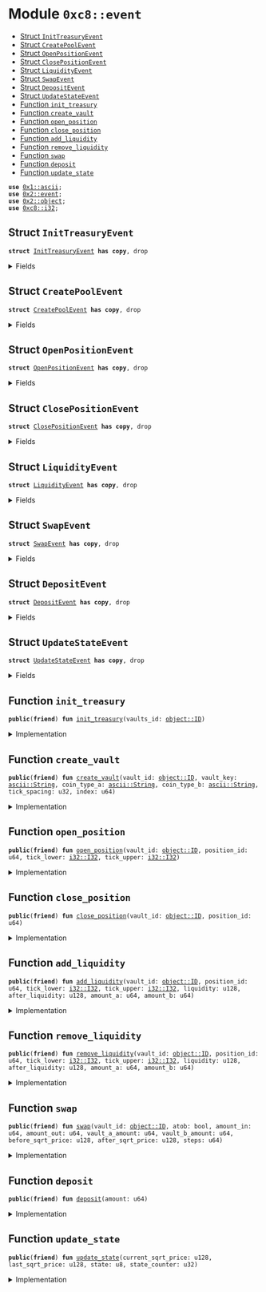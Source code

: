 
<a name="0xc8_event"></a>

# Module `0xc8::event`



-  [Struct `InitTreasuryEvent`](#0xc8_event_InitTreasuryEvent)
-  [Struct `CreatePoolEvent`](#0xc8_event_CreatePoolEvent)
-  [Struct `OpenPositionEvent`](#0xc8_event_OpenPositionEvent)
-  [Struct `ClosePositionEvent`](#0xc8_event_ClosePositionEvent)
-  [Struct `LiquidityEvent`](#0xc8_event_LiquidityEvent)
-  [Struct `SwapEvent`](#0xc8_event_SwapEvent)
-  [Struct `DepositEvent`](#0xc8_event_DepositEvent)
-  [Struct `UpdateStateEvent`](#0xc8_event_UpdateStateEvent)
-  [Function `init_treasury`](#0xc8_event_init_treasury)
-  [Function `create_vault`](#0xc8_event_create_vault)
-  [Function `open_position`](#0xc8_event_open_position)
-  [Function `close_position`](#0xc8_event_close_position)
-  [Function `add_liquidity`](#0xc8_event_add_liquidity)
-  [Function `remove_liquidity`](#0xc8_event_remove_liquidity)
-  [Function `swap`](#0xc8_event_swap)
-  [Function `deposit`](#0xc8_event_deposit)
-  [Function `update_state`](#0xc8_event_update_state)


<pre><code><b>use</b> <a href="">0x1::ascii</a>;
<b>use</b> <a href="../../../.././build/Sui/docs/event.md#0x2_event">0x2::event</a>;
<b>use</b> <a href="../../../.././build/Sui/docs/object.md#0x2_object">0x2::object</a>;
<b>use</b> <a href="i32.md#0xc8_i32">0xc8::i32</a>;
</code></pre>



<a name="0xc8_event_InitTreasuryEvent"></a>

## Struct `InitTreasuryEvent`



<pre><code><b>struct</b> <a href="event.md#0xc8_event_InitTreasuryEvent">InitTreasuryEvent</a> <b>has</b> <b>copy</b>, drop
</code></pre>



<details>
<summary>Fields</summary>


<dl>
<dt>
<code>vaults_id: <a href="../../../.././build/Sui/docs/object.md#0x2_object_ID">object::ID</a></code>
</dt>
<dd>

</dd>
</dl>


</details>

<a name="0xc8_event_CreatePoolEvent"></a>

## Struct `CreatePoolEvent`



<pre><code><b>struct</b> <a href="event.md#0xc8_event_CreatePoolEvent">CreatePoolEvent</a> <b>has</b> <b>copy</b>, drop
</code></pre>



<details>
<summary>Fields</summary>


<dl>
<dt>
<code>vault_id: <a href="../../../.././build/Sui/docs/object.md#0x2_object_ID">object::ID</a></code>
</dt>
<dd>

</dd>
<dt>
<code>vault_key: <a href="_String">ascii::String</a></code>
</dt>
<dd>

</dd>
<dt>
<code>coin_type_a: <a href="_String">ascii::String</a></code>
</dt>
<dd>

</dd>
<dt>
<code>coin_type_b: <a href="_String">ascii::String</a></code>
</dt>
<dd>

</dd>
<dt>
<code>tick_spacing: u32</code>
</dt>
<dd>

</dd>
<dt>
<code>index: u64</code>
</dt>
<dd>

</dd>
</dl>


</details>

<a name="0xc8_event_OpenPositionEvent"></a>

## Struct `OpenPositionEvent`



<pre><code><b>struct</b> <a href="event.md#0xc8_event_OpenPositionEvent">OpenPositionEvent</a> <b>has</b> <b>copy</b>, drop
</code></pre>



<details>
<summary>Fields</summary>


<dl>
<dt>
<code><a href="vault.md#0xc8_vault">vault</a>: <a href="../../../.././build/Sui/docs/object.md#0x2_object_ID">object::ID</a></code>
</dt>
<dd>

</dd>
<dt>
<code><a href="position.md#0xc8_position">position</a>: u64</code>
</dt>
<dd>

</dd>
<dt>
<code>tick_lower: <a href="i32.md#0xc8_i32_I32">i32::I32</a></code>
</dt>
<dd>

</dd>
<dt>
<code>tick_upper: <a href="i32.md#0xc8_i32_I32">i32::I32</a></code>
</dt>
<dd>

</dd>
</dl>


</details>

<a name="0xc8_event_ClosePositionEvent"></a>

## Struct `ClosePositionEvent`



<pre><code><b>struct</b> <a href="event.md#0xc8_event_ClosePositionEvent">ClosePositionEvent</a> <b>has</b> <b>copy</b>, drop
</code></pre>



<details>
<summary>Fields</summary>


<dl>
<dt>
<code><a href="vault.md#0xc8_vault">vault</a>: <a href="../../../.././build/Sui/docs/object.md#0x2_object_ID">object::ID</a></code>
</dt>
<dd>

</dd>
<dt>
<code><a href="position.md#0xc8_position">position</a>: u64</code>
</dt>
<dd>

</dd>
</dl>


</details>

<a name="0xc8_event_LiquidityEvent"></a>

## Struct `LiquidityEvent`



<pre><code><b>struct</b> <a href="event.md#0xc8_event_LiquidityEvent">LiquidityEvent</a> <b>has</b> <b>copy</b>, drop
</code></pre>



<details>
<summary>Fields</summary>


<dl>
<dt>
<code><a href="vault.md#0xc8_vault">vault</a>: <a href="../../../.././build/Sui/docs/object.md#0x2_object_ID">object::ID</a></code>
</dt>
<dd>

</dd>
<dt>
<code><a href="position.md#0xc8_position">position</a>: u64</code>
</dt>
<dd>

</dd>
<dt>
<code>tick_lower: <a href="i32.md#0xc8_i32_I32">i32::I32</a></code>
</dt>
<dd>

</dd>
<dt>
<code>tick_upper: <a href="i32.md#0xc8_i32_I32">i32::I32</a></code>
</dt>
<dd>

</dd>
<dt>
<code>liquidity: u128</code>
</dt>
<dd>

</dd>
<dt>
<code>after_liquidity: u128</code>
</dt>
<dd>

</dd>
<dt>
<code>amount_a: u64</code>
</dt>
<dd>

</dd>
<dt>
<code>amount_b: u64</code>
</dt>
<dd>

</dd>
<dt>
<code>action: <a href="_String">ascii::String</a></code>
</dt>
<dd>

</dd>
</dl>


</details>

<a name="0xc8_event_SwapEvent"></a>

## Struct `SwapEvent`



<pre><code><b>struct</b> <a href="event.md#0xc8_event_SwapEvent">SwapEvent</a> <b>has</b> <b>copy</b>, drop
</code></pre>



<details>
<summary>Fields</summary>


<dl>
<dt>
<code>atob: bool</code>
</dt>
<dd>

</dd>
<dt>
<code><a href="vault.md#0xc8_vault">vault</a>: <a href="../../../.././build/Sui/docs/object.md#0x2_object_ID">object::ID</a></code>
</dt>
<dd>

</dd>
<dt>
<code>amount_in: u64</code>
</dt>
<dd>

</dd>
<dt>
<code>amount_out: u64</code>
</dt>
<dd>

</dd>
<dt>
<code>vault_a_amount: u64</code>
</dt>
<dd>

</dd>
<dt>
<code>vault_b_amount: u64</code>
</dt>
<dd>

</dd>
<dt>
<code>before_sqrt_price: u128</code>
</dt>
<dd>

</dd>
<dt>
<code>after_sqrt_price: u128</code>
</dt>
<dd>

</dd>
<dt>
<code>steps: u64</code>
</dt>
<dd>

</dd>
</dl>


</details>

<a name="0xc8_event_DepositEvent"></a>

## Struct `DepositEvent`



<pre><code><b>struct</b> <a href="event.md#0xc8_event_DepositEvent">DepositEvent</a> <b>has</b> <b>copy</b>, drop
</code></pre>



<details>
<summary>Fields</summary>


<dl>
<dt>
<code>amount: u64</code>
</dt>
<dd>

</dd>
</dl>


</details>

<a name="0xc8_event_UpdateStateEvent"></a>

## Struct `UpdateStateEvent`



<pre><code><b>struct</b> <a href="event.md#0xc8_event_UpdateStateEvent">UpdateStateEvent</a> <b>has</b> <b>copy</b>, drop
</code></pre>



<details>
<summary>Fields</summary>


<dl>
<dt>
<code>current_sqrt_price: u128</code>
</dt>
<dd>

</dd>
<dt>
<code>last_sqrt_price: u128</code>
</dt>
<dd>

</dd>
<dt>
<code>state: u8</code>
</dt>
<dd>

</dd>
<dt>
<code>state_counter: u32</code>
</dt>
<dd>

</dd>
</dl>


</details>

<a name="0xc8_event_init_treasury"></a>

## Function `init_treasury`



<pre><code><b>public</b>(<b>friend</b>) <b>fun</b> <a href="event.md#0xc8_event_init_treasury">init_treasury</a>(vaults_id: <a href="../../../.././build/Sui/docs/object.md#0x2_object_ID">object::ID</a>)
</code></pre>



<details>
<summary>Implementation</summary>


<pre><code><b>public</b>(<b>friend</b>) <b>fun</b> <a href="event.md#0xc8_event_init_treasury">init_treasury</a>(vaults_id: ID) {
    emit(<a href="event.md#0xc8_event_InitTreasuryEvent">InitTreasuryEvent</a> { vaults_id })
}
</code></pre>



</details>

<a name="0xc8_event_create_vault"></a>

## Function `create_vault`



<pre><code><b>public</b>(<b>friend</b>) <b>fun</b> <a href="event.md#0xc8_event_create_vault">create_vault</a>(vault_id: <a href="../../../.././build/Sui/docs/object.md#0x2_object_ID">object::ID</a>, vault_key: <a href="_String">ascii::String</a>, coin_type_a: <a href="_String">ascii::String</a>, coin_type_b: <a href="_String">ascii::String</a>, tick_spacing: u32, index: u64)
</code></pre>



<details>
<summary>Implementation</summary>


<pre><code><b>public</b>(<b>friend</b>) <b>fun</b> <a href="event.md#0xc8_event_create_vault">create_vault</a>(
    vault_id: ID,
    vault_key: String,
    coin_type_a: String,
    coin_type_b: String,
    tick_spacing: u32,
    index: u64,
) {
    emit(<a href="event.md#0xc8_event_CreatePoolEvent">CreatePoolEvent</a> {
        vault_id,
        vault_key,
        coin_type_a,
        coin_type_b,
        tick_spacing,
        index,
    })
}
</code></pre>



</details>

<a name="0xc8_event_open_position"></a>

## Function `open_position`



<pre><code><b>public</b>(<b>friend</b>) <b>fun</b> <a href="event.md#0xc8_event_open_position">open_position</a>(vault_id: <a href="../../../.././build/Sui/docs/object.md#0x2_object_ID">object::ID</a>, position_id: u64, tick_lower: <a href="i32.md#0xc8_i32_I32">i32::I32</a>, tick_upper: <a href="i32.md#0xc8_i32_I32">i32::I32</a>)
</code></pre>



<details>
<summary>Implementation</summary>


<pre><code><b>public</b>(<b>friend</b>) <b>fun</b> <a href="event.md#0xc8_event_open_position">open_position</a>(
    vault_id: ID,
    position_id: u64,
    tick_lower: I32,
    tick_upper: I32
) {
    emit(
        <a href="event.md#0xc8_event_OpenPositionEvent">OpenPositionEvent</a> {
            <a href="vault.md#0xc8_vault">vault</a>: vault_id,
            <a href="position.md#0xc8_position">position</a>: position_id,
            tick_lower,
            tick_upper
        }
    )
}
</code></pre>



</details>

<a name="0xc8_event_close_position"></a>

## Function `close_position`



<pre><code><b>public</b>(<b>friend</b>) <b>fun</b> <a href="event.md#0xc8_event_close_position">close_position</a>(vault_id: <a href="../../../.././build/Sui/docs/object.md#0x2_object_ID">object::ID</a>, position_id: u64)
</code></pre>



<details>
<summary>Implementation</summary>


<pre><code><b>public</b>(<b>friend</b>) <b>fun</b> <a href="event.md#0xc8_event_close_position">close_position</a>(
    vault_id: ID,
    position_id: u64
) {
    emit(
        <a href="event.md#0xc8_event_ClosePositionEvent">ClosePositionEvent</a> {
            <a href="vault.md#0xc8_vault">vault</a>: vault_id,
            <a href="position.md#0xc8_position">position</a>: position_id
        }
    )
}
</code></pre>



</details>

<a name="0xc8_event_add_liquidity"></a>

## Function `add_liquidity`



<pre><code><b>public</b>(<b>friend</b>) <b>fun</b> <a href="event.md#0xc8_event_add_liquidity">add_liquidity</a>(vault_id: <a href="../../../.././build/Sui/docs/object.md#0x2_object_ID">object::ID</a>, position_id: u64, tick_lower: <a href="i32.md#0xc8_i32_I32">i32::I32</a>, tick_upper: <a href="i32.md#0xc8_i32_I32">i32::I32</a>, liquidity: u128, after_liquidity: u128, amount_a: u64, amount_b: u64)
</code></pre>



<details>
<summary>Implementation</summary>


<pre><code><b>public</b>(<b>friend</b>) <b>fun</b> <a href="event.md#0xc8_event_add_liquidity">add_liquidity</a>(
    vault_id: ID,
    position_id: u64,
    tick_lower: I32,
    tick_upper: I32,
    liquidity: u128,
    after_liquidity: u128,
    amount_a: u64,
    amount_b: u64
) {
    emit(
        <a href="event.md#0xc8_event_LiquidityEvent">LiquidityEvent</a> {
            <a href="vault.md#0xc8_vault">vault</a>: vault_id,
            <a href="position.md#0xc8_position">position</a>: position_id,
            tick_lower,
            tick_upper,
            liquidity,
            after_liquidity,
            amount_a,
            amount_b,
            action: <a href="_string">ascii::string</a>(b"add")
        }
    )
}
</code></pre>



</details>

<a name="0xc8_event_remove_liquidity"></a>

## Function `remove_liquidity`



<pre><code><b>public</b>(<b>friend</b>) <b>fun</b> <a href="event.md#0xc8_event_remove_liquidity">remove_liquidity</a>(vault_id: <a href="../../../.././build/Sui/docs/object.md#0x2_object_ID">object::ID</a>, position_id: u64, tick_lower: <a href="i32.md#0xc8_i32_I32">i32::I32</a>, tick_upper: <a href="i32.md#0xc8_i32_I32">i32::I32</a>, liquidity: u128, after_liquidity: u128, amount_a: u64, amount_b: u64)
</code></pre>



<details>
<summary>Implementation</summary>


<pre><code><b>public</b>(<b>friend</b>) <b>fun</b> <a href="event.md#0xc8_event_remove_liquidity">remove_liquidity</a>(
    vault_id: ID,
    position_id: u64,
    tick_lower: I32,
    tick_upper: I32,
    liquidity: u128,
    after_liquidity: u128,
    amount_a: u64,
    amount_b: u64
) {
    emit(
        <a href="event.md#0xc8_event_LiquidityEvent">LiquidityEvent</a> {
            <a href="vault.md#0xc8_vault">vault</a>: vault_id,
            <a href="position.md#0xc8_position">position</a>: position_id,
            tick_lower,
            tick_upper,
            liquidity,
            after_liquidity,
            amount_a,
            amount_b,
            action: <a href="_string">ascii::string</a>(b"remove")
        }
    )
}
</code></pre>



</details>

<a name="0xc8_event_swap"></a>

## Function `swap`



<pre><code><b>public</b>(<b>friend</b>) <b>fun</b> <a href="event.md#0xc8_event_swap">swap</a>(vault_id: <a href="../../../.././build/Sui/docs/object.md#0x2_object_ID">object::ID</a>, atob: bool, amount_in: u64, amount_out: u64, vault_a_amount: u64, vault_b_amount: u64, before_sqrt_price: u128, after_sqrt_price: u128, steps: u64)
</code></pre>



<details>
<summary>Implementation</summary>


<pre><code><b>public</b>(<b>friend</b>) <b>fun</b> <a href="event.md#0xc8_event_swap">swap</a>(
    vault_id: ID,
    atob: bool, // <b>true</b> a-&gt;b <b>false</b> b-&gt;a
    amount_in: u64,
    amount_out: u64,
    vault_a_amount: u64, // current <a href="vault.md#0xc8_vault">vault</a> <a href="../../../.././build/Sui/docs/balance.md#0x2_balance">balance</a>(A)
    vault_b_amount: u64, // current <a href="vault.md#0xc8_vault">vault</a> <a href="../../../.././build/Sui/docs/balance.md#0x2_balance">balance</a>(B)
    before_sqrt_price: u128,
    after_sqrt_price: u128,
    steps: u64
) {
    emit(
        <a href="event.md#0xc8_event_SwapEvent">SwapEvent</a> {
            <a href="vault.md#0xc8_vault">vault</a>: vault_id,
            atob,
            amount_in,
            amount_out,
            vault_a_amount,
            vault_b_amount,
            before_sqrt_price,
            after_sqrt_price,
            steps
        }
    )
}
</code></pre>



</details>

<a name="0xc8_event_deposit"></a>

## Function `deposit`



<pre><code><b>public</b>(<b>friend</b>) <b>fun</b> <a href="event.md#0xc8_event_deposit">deposit</a>(amount: u64)
</code></pre>



<details>
<summary>Implementation</summary>


<pre><code><b>public</b>(<b>friend</b>) <b>fun</b> <a href="event.md#0xc8_event_deposit">deposit</a>(amount: u64) {
    emit(
        <a href="event.md#0xc8_event_DepositEvent">DepositEvent</a> {
            amount
        }
    )
}
</code></pre>



</details>

<a name="0xc8_event_update_state"></a>

## Function `update_state`



<pre><code><b>public</b>(<b>friend</b>) <b>fun</b> <a href="event.md#0xc8_event_update_state">update_state</a>(current_sqrt_price: u128, last_sqrt_price: u128, state: u8, state_counter: u32)
</code></pre>



<details>
<summary>Implementation</summary>


<pre><code><b>public</b>(<b>friend</b>) <b>fun</b> <a href="event.md#0xc8_event_update_state">update_state</a>(
    current_sqrt_price: u128,
    last_sqrt_price: u128,
    state: u8,
    state_counter: u32,
) {
    emit(
        <a href="event.md#0xc8_event_UpdateStateEvent">UpdateStateEvent</a> {
            current_sqrt_price,
            last_sqrt_price,
            state,
            state_counter,
        }
    )
}
</code></pre>



</details>

